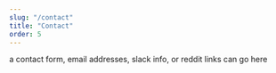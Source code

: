 ```yaml
---
slug: "/contact"
title: "Contact"
order: 5
---
```


a contact form, email addresses, slack info, or reddit links can go here
